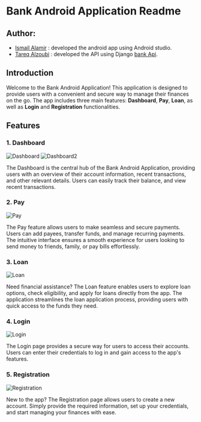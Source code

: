 # Bank Android Application Readme


## Author:
- [Ismail Alamir](https://github.com/IsmailAlamir) : developed the android app using Android studio. 
- [Tareq Alzoubi](https://github.com/tareqzoubii) : developed the API using Django [bank Api](https://github.com/tareqzoubii/Bank-System).






## Introduction

Welcome to the Bank Android Application! This application is designed to provide users with a convenient and secure way to manage their finances on the go. The app includes three main features: **Dashboard**, **Pay**, **Loan**, as well as **Login** and **Registration** functionalities. 


## Features

### 1. Dashboard

![Dashboard](assets/dashboard.png)
![Dashboard2](assets/dashboard2.png)

The Dashboard is the central hub of the Bank Android Application, providing users with an overview of their account information, recent transactions, and other relevant details. Users can easily track their balance, and view recent transactions.

### 2. Pay

![Pay](assets/pay.png)

The Pay feature allows users to make seamless and secure payments. Users can add payees, transfer funds, and manage recurring payments. The intuitive interface ensures a smooth experience for users looking to send money to friends, family, or pay bills effortlessly.

### 3. Loan

![Loan](assets/loans.png)

Need financial assistance? The Loan feature enables users to explore loan options, check eligibility, and apply for loans directly from the app. The application streamlines the loan application process, providing users with quick access to the funds they need.

### 4. Login

![Login](assets/login.png)

The Login page provides a secure way for users to access their accounts. Users can enter their credentials to log in and gain access to the app's features.

### 5. Registration

![Registration](assets/signup.png)

New to the app? The Registration page allows users to create a new account. Simply provide the required information, set up your credentials, and start managing your finances with ease.
